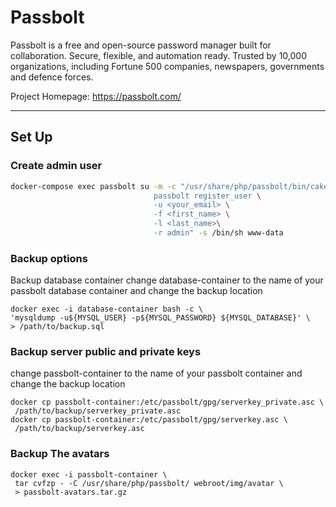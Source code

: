 # Passbolt

Passbolt is a free and open-source password manager built for collaboration. Secure, flexible, and automation ready. Trusted by 10,000 organizations, including Fortune 500 companies, newspapers, governments and defence forces.

Project Homepage: https://passbolt.com/

---
## Set Up

### Create admin user

```sh
docker-compose exec passbolt su -m -c "/usr/share/php/passbolt/bin/cake \
                                passbolt register_user \
                                -u <your_email> \
                                -f <first_name> \
                                -l <last_name>\
                                -r admin" -s /bin/sh www-data
```

### Backup options

Backup database container
change database-container to the name of your passbolt database container
and change the backup location

   ```
docker exec -i database-container bash -c \
  'mysqldump -u${MYSQL_USER} -p${MYSQL_PASSWORD} ${MYSQL_DATABASE}' \
  > /path/to/backup.sql
```

### Backup server public and private keys
change passbolt-container to the name of your passbolt container
and change the backup location

   ```
docker cp passbolt-container:/etc/passbolt/gpg/serverkey_private.asc \
    /path/to/backup/serverkey_private.asc
docker cp passbolt-container:/etc/passbolt/gpg/serverkey.asc \
    /path/to/backup/serverkey.asc
```

### Backup The avatars

   ```
docker exec -i passbolt-container \
    tar cvfzp - -C /usr/share/php/passbolt/ webroot/img/avatar \
    > passbolt-avatars.tar.gz
```

